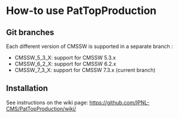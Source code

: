 How-to use PatTopProduction
===========================

Git branches
------------

Each different version of CMSSW is supported in a separate branch :

  - CMSSW_5_3_X: support for CMSSW 5.3.x
  - CMSSW_6_2_X: support for CMSSW 6.2.x
  - CMSSW_7_3_X: support for CMSSW 7.3.x (current branch)

Installation
----------------

See instructions on the wiki page: https://github.com/IPNL-CMS/PatTopProduction/wiki/

